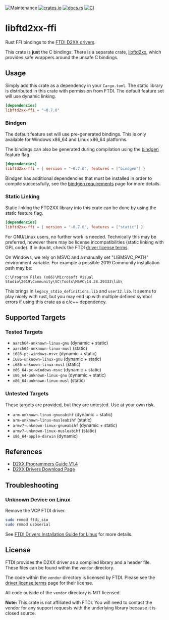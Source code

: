 ![Maintenance](https://img.shields.io/badge/maintenance-passively--maintained-yellowgreen.svg)
[![crates.io](https://img.shields.io/crates/v/libftd2xx-ffi.svg)](https://crates.io/crates/libftd2xx-ffi)
[![docs.rs](https://docs.rs/libftd2xx-ffi/badge.svg)](https://docs.rs/libftd2xx-ffi/)
[![CI](https://github.com/newAM/libftd2xx-ffi-rs/workflows/CI/badge.svg)](https://github.com/newAM/libftd2xx-ffi-rs/actions)

# libftd2xx-ffi

Rust FFI bindings to the [FTDI D2XX drivers].

This crate is **just** the C bindings.
There is a separate crate, [libftd2xx], which provides safe wrappers around
the unsafe C bindings.

## Usage
Simply add this crate as a dependency in your `Cargo.toml`.
The static library is distributed in this crate with permission from FTDI.
The default feature set will use dynamic linking.

```toml
[dependencies]
libftd2xx-ffi = "~0.7.0"
```

### Bindgen
The default feature set will use pre-generated bindings.
This is only available for Windows x86_64 and Linux x86_64 platforms.

The bindings can also be generated during compilation using the [bindgen]
feature flag.
```toml
[dependencies]
libftd2xx-ffi = { version = "~0.7.0", features = ["bindgen"] }
```

Bindgen has additional dependencies that must be installed in order to
compile successfully, see the [bindgen requirements] page for more details.

### Static Linking
Static linking the FTD2XX library into this crate can be done by using
the static feature flag.
```toml
[dependencies]
libftd2xx-ffi = { version = "~0.7.0", features = ["static"] }
```
For GNU/Linux users, no further work is needed.
Technically this may be preferred, however there may be license
incompatibilities (static linking with GPL code).
If in doubt, check the FTDI [driver license terms].

On Windows, we rely on MSVC and a manually set "LIBMSVC_PATH" environment
variable.
For example a possible 2019 Community installation path may be:
```
C:\Program Files (x86)\Microsoft Visual Studio\2019\Community\VC\Tools\MSVC\14.28.29333\lib\
```
This brings in `legacy_stdio_definitions.lib` and `user32.lib`.
It seems to play nicely with rust, but you may end up with multiple defined
symbol errors if using this crate as a c/c++ dependency.

## Supported Targets

### Tested Targets

* `aarch64-unknown-linux-gnu` (dynamic + static)
* `aarch64-unknown-linux-musl` (static)
* `i686-pc-windows-msvc` (dynamic + static)
* `i686-unknown-linux-gnu` (dynamic + static)
* `i686-unknown-linux-musl` (static)
* `x86_64-pc-windows-msvc` (dynamic + static)
* `x86_64-unknown-linux-gnu` (dynamic + static)
* `x86_64-unknown-linux-musl` (static)

### Untested Targets

These targets are provided, but they are untested.
Use at your own risk.

* `arm-unknown-linux-gnueabihf` (dynamic + static)
* `arm-unknown-linux-musleabihf` (static)
* `armv7-unknown-linux-gnueabihf` (dynamic + static)
* `armv7-unknown-linux-musleabihf` (static)
* `x86_64-apple-darwin` (dynamic)

## References

* [D2XX Programmers Guide V1.4]
* [D2XX Drivers Download Page]

## Troubleshooting
### Unknown Device on Linux
Remove the VCP FTDI driver.
```bash
sudo rmmod ftdi_sio
sudo rmmod usbserial
```
See [FTDI Drivers Installation Guide for Linux] for more details.

## License
FTDI provides the D2XX driver as a compiled library and a header file.
These files can be found within the `vendor` directory.

The code within the `vendor` directory is licensed by FTDI.
Please see the [driver license terms] page for their license.

All code outside of the `vendor` directory is MIT licensed.

**Note:** This crate is not affiliated with FTDI.
You will need to contact the vendor for any support requests with the
underlying library because it is closed source.

[bindgen requirements]: https://rust-lang.github.io/rust-bindgen/requirements.html
[bindgen]: https://github.com/rust-lang/rust-bindgen
[D2XX Drivers Download Page]: https://www.ftdichip.com/Drivers/D2XX.htm
[D2xx Programmers Guide V1.4]: https://ftdichip.com/document/programming-guides/
[driver license terms]: https://ftdichip.com/driver-licence-terms-details/
[FTDI D2XX drivers]: https://www.ftdichip.com/Drivers/D2XX.htm
[FTDI Drivers Installation Guide for Linux]: http://www.ftdichip.cn/Support/Documents/AppNotes/AN_220_FTDI_Drivers_Installation_Guide_for_Linux.pdf
[libftd2xx]: https://github.com/newAM/libftd2xx-rs
[Rust Edition Guide]: https://doc.rust-lang.org/edition-guide/rust-2018/platform-and-target-support/musl-support-for-fully-static-binaries.html
